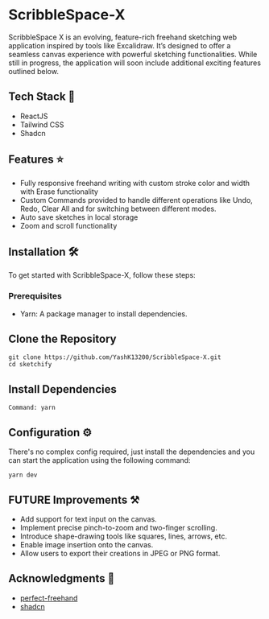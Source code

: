 # ScribbleSpace-X

ScribbleSpace X is an evolving, feature-rich freehand sketching web application inspired by tools like Excalidraw. It’s designed to offer a seamless canvas experience with powerful sketching functionalities. While still in progress, the application will soon include additional exciting features outlined below.


## Tech Stack 🚀

- ReactJS
- Tailwind CSS
- Shadcn

## Features ⭐
- Fully responsive freehand writing with custom stroke color and width with Erase functionality
- Custom Commands provided to handle different operations like Undo, Redo, Clear All and for switching between different modes.
- Auto save sketches in local storage
- Zoom and scroll functionality

## Installation 🛠️
To get started with ScribbleSpace-X, follow these steps:

### Prerequisites
- Yarn: A package manager to install dependencies.

## Clone the Repository
```
git clone https://github.com/YashK13200/ScribbleSpace-X.git
cd sketchify
```

## Install Dependencies
```
Command: yarn
```

## Configuration ⚙️
There's no complex config required, just install the dependencies and you can start the application using the following command:
```
yarn dev
```

## FUTURE Improvements ⚒️
- Add support for text input on the canvas.
- Implement precise pinch-to-zoom and two-finger scrolling.
- Introduce shape-drawing tools like squares, lines, arrows, etc.
- Enable image insertion onto the canvas.
- Allow users to export their creations in JPEG or PNG format.

## Acknowledgments 🙏
- [perfect-freehand](https://www.npmjs.com/package/perfect-freehand)
- [shadcn](https://ui.shadcn.com/)
